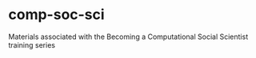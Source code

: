 # comp-soc-sci
Materials associated with the Becoming a Computational Social Scientist training series
